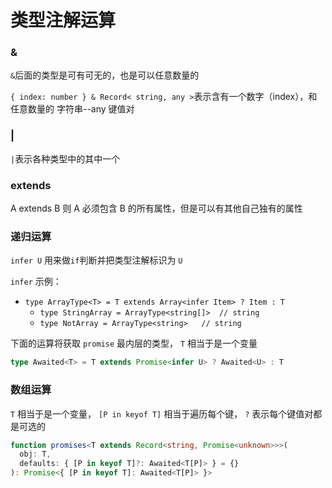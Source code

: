 # 类型注解运算

### &

`&`后面的类型是可有可无的，也是可以任意数量的

`{ index: number } & Record< string, any >`表示含有一个数字（index），和任意数量的 字符串--any 键值对

### |

`|`表示各种类型中的其中一个

### extends

A extends B 则 A 必须包含 B 的所有属性，但是可以有其他自己独有的属性



### 递归运算

`infer U` 用来做`if`判断并把类型注解标识为 `U` 

`infer` 示例：

- `type ArrayType<T> = T extends Array<infer Item> ? Item : T`
  - `type StringArray = ArrayType<string[]>  // string`
  - `type NotArray = ArrayType<string>   // string`

下面的运算将获取 `promise` 最内层的类型， `T` 相当于是一个变量

```ts
type Awaited<T> = T extends Promise<infer U> ? Awaited<U> : T
```



### 数组运算

`T` 相当于是一个变量， `[P in keyof T]` 相当于遍历每个键， `?` 表示每个键值对都是可选的

```ts
function promises<T extends Record<string, Promise<unknown>>>(
  obj: T,
  defaults: { [P in keyof T]?: Awaited<T[P]> } = {}
): Promise<{ [P in keyof T]: Awaited<T[P]> }> 
```



